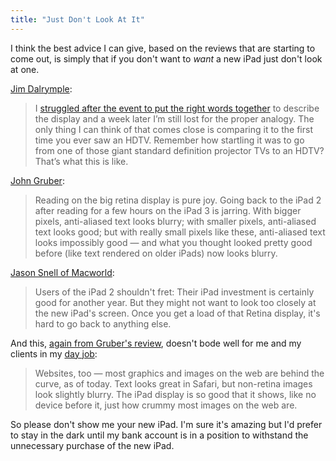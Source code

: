 ```yaml
---
title: "Just Don't Look At It"
---
```

<p>I think the best advice I can give, based on the reviews that are starting to come out, is simply that if you don't want to <em>want</em> a new iPad just don't look at one.</p>
<p><a href="http://www.loopinsight.com/2012/03/14/review-ipad-third-generation/">Jim Dalrymple</a>:</p>
<blockquote><p>
  I <a href="http://www.loopinsight.com/2012/03/07/a-few-minutes-with-the-new-ipad/">struggled after the event to put the right words together</a> to describe the display and a week later I’m still lost for the proper analogy. The only thing I can think of that comes close is comparing it to the first time you ever saw an HDTV. Remember how startling it was to go from one of those giant standard definition projector TVs to an HDTV? That’s what this is like.
</p></blockquote>
<p><a href="http://daringfireball.net/2012/03/ipad_3">John Gruber</a>:</p>
<blockquote><p>
  Reading on the big retina display is pure joy. Going back to the iPad 2 after reading for a few hours on the iPad 3 is jarring. With bigger pixels, anti-aliased text looks blurry; with smaller pixels, anti-aliased text looks good; but with really small pixels like these, anti-aliased text looks impossibly good — and what you thought looked pretty good before (like text rendered on older iPads) now looks blurry.
</p></blockquote>
<p><a href="http://www.macworld.com/article/1165849/review_the_third_generation_ipad.html">Jason Snell of Macworld</a>:</p>
<blockquote><p>
  Users of the iPad 2 shouldn't fret: Their iPad investment is certainly good for another year. But they might not want to look too closely at the new iPad's screen. Once you get a load of that Retina display, it's hard to go back to anything else.
</p></blockquote>
<p>And this, <a href="http://daringfireball.net/2012/03/ipad_3">again from Gruber's review</a>, doesn't bode well for me and my clients in my <a href="http://lemonproductions.ca">day job</a>:</p>
<blockquote><p>
  Websites, too — most graphics and images on the web are behind the curve, as of today. Text looks great in Safari, but non-retina images look slightly blurry. The iPad display is so good that it shows, like no device before it, just how crummy most images on the web are.
</p></blockquote>
<p>So please don't show me your new iPad. I'm sure it's amazing but I'd prefer to stay in the dark until my bank account is in a position to withstand the unnecessary purchase of the new iPad.</p>
